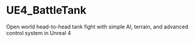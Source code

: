 # UE4_BattleTank
Open world head-to-head tank fight with simple AI, terrain, and advanced control system in Unreal 4
